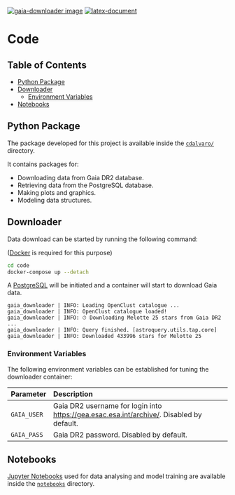 [![gaia-downloader image][gaia_downloader_badge]][gaia_downlaoder_image]
[![latex-document][latex_document_badge]][latex_document_workflow]

# Code

## Table of Contents

- [Python Package](#python-package)
- [Downloader](#downloader)
  - [Environment Variables](#environment-variables)
- [Notebooks](#notebooks)

## Python Package

The package developed for this project is available inside the [`cdalvaro/`](cdalvaro) directory.

It contains packages for:

- Downloading data from Gaia DR2 database.
- Retrieving data from the PostgreSQL database.
- Making plots and graphics.
- Modeling data structures.

## Downloader

Data download can be started by running the following command:

([Docker][docker] is required for this purpose)

```sh
cd code
docker-compose up --detach
```

A [PostgreSQL][postgresql] will be initiated and a container will start to download Gaia data.

```
gaia_downloader | INFO: Loading OpenClust catalogue ...
gaia_downloader | INFO: OpenClust catalogue loaded!
gaia_downloader | INFO: ⏱ Downloading Melotte 25 stars from Gaia DR2 ...
gaia_downloader | INFO: Query finished. [astroquery.utils.tap.core]
gaia_downloader | INFO: Downloaded 433996 stars for Melotte 25
```

### Environment Variables

The following environment variables can be established for tuning the downloader container:

| Parameter   | Description                                                                              |
| :---------- | :--------------------------------------------------------------------------------------- |
| `GAIA_USER` | Gaia DR2 username for login into https://gea.esac.esa.int/archive/. Disabled by default. |
| `GAIA_PASS` | Gaia DR2 password. Disabled by default.                                                  |

## Notebooks

[Jupyter Notebooks][jupyter] used for data analysing and model training are available inside the [`notebooks`](notebooks) directory.

[docker]: https://www.docker.com
[postgresql]: https://www.postgresql.org
[jupyter]: https://jupyter.org
[gaia_downloader_badge]: https://img.shields.io/github/workflow/status/cdalvaro/machine-learning-master-thesis/gaia-downloader%20image?style=flat-square&label=gaia-downloader&logo=Docker
[gaia_downlaoder_image]: https://github.com/users/cdalvaro/packages/container/package/gaia-downloader
[latex_document_badge]: https://img.shields.io/github/workflow/status/cdalvaro/machine-learning-master-thesis/Build%20LaTeX%20document?style=flat-square&label=LaTeX&logo=LaTeX
[latex_document_workflow]: https://github.com/cdalvaro/machine-learning-master-thesis/actions?query=workflow%3A%22Build+LaTeX+document%22
